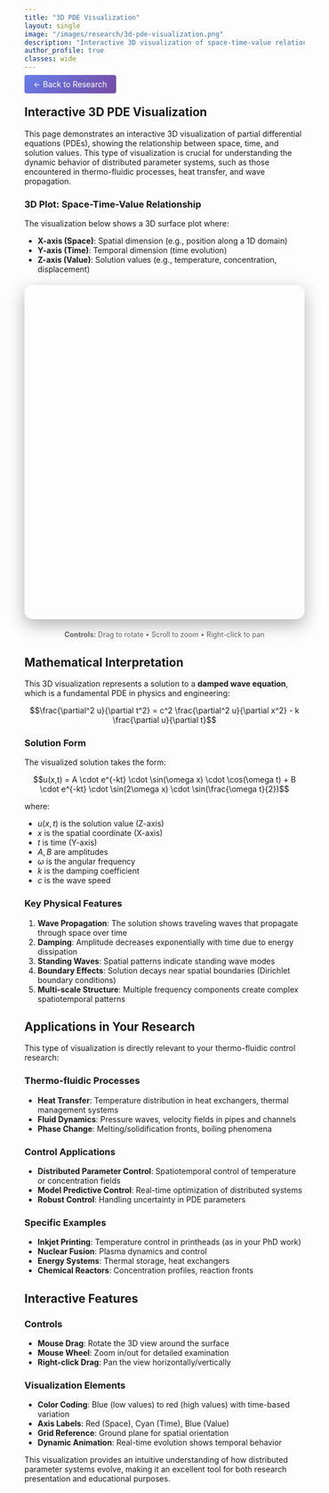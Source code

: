 ```yaml
---
title: "3D PDE Visualization"
layout: single
image: "/images/research/3d-pde-visualization.png"
description: "Interactive 3D visualization of space-time-value relationships in PDE solutions"
author_profile: true
classes: wide
---
```


<div style="text-align: left; margin-bottom: 20px;">
  <a href="/research/" class="btn btn--primary" style="color: white; text-decoration: none; padding: 8px 16px; border-radius: 4px; background: linear-gradient(135deg, #667eea 0%, #764ba2 100%);">
    ← Back to Research
  </a>
</div>

## Interactive 3D PDE Visualization

This page demonstrates an interactive 3D visualization of partial differential equations (PDEs), showing the relationship between space, time, and solution values. This type of visualization is crucial for understanding the dynamic behavior of distributed parameter systems, such as those encountered in thermo-fluidic processes, heat transfer, and wave propagation.

### 3D Plot: Space-Time-Value Relationship

The visualization below shows a 3D surface plot where:

- **X-axis (Space)**: Spatial dimension (e.g., position along a 1D domain)
- **Y-axis (Time)**: Temporal dimension (time evolution)
- **Z-axis (Value)**: Solution values (e.g., temperature, concentration, displacement)

<div id="pde-3d-container" style="width: 100%; height: 600px; margin: 20px 0; border-radius: 15px; overflow: hidden; box-shadow: 0 10px 30px rgba(0,0,0,0.3); position: relative;"></div>

<div style="text-align: center; margin: 10px 0; font-size: 0.9em; color: #666;">
    <strong>Controls:</strong> Drag to rotate • Scroll to zoom • Right-click to pan
</div>

<script src="https://cdnjs.cloudflare.com/ajax/libs/three.js/r128/three.min.js"></script>
<script src="https://cdn.jsdelivr.net/npm/three@0.128.0/examples/js/controls/OrbitControls.js"></script>

<script>
// Enhanced 3D PDE Visualization using Three.js
class EnhancedPDE3DVisualization {
    constructor(containerId) {
        this.container = document.getElementById(containerId);
        this.scene = new THREE.Scene();
        this.camera = new THREE.PerspectiveCamera(75, this.container.clientWidth / this.container.clientHeight, 0.1, 1000);
        this.renderer = new THREE.WebGLRenderer({ antialias: true, alpha: true });
        this.controls = null;
        this.surfaceGeometry = null;
        this.surfaceMaterial = null;
        this.surfaceMesh = null;
        this.axes = [];
        this.gridHelper = null;
        this.animationId = null;
        this.time = 0;
        
        this.init();
        this.animate();
    }
    
    init() {
        // Setup renderer
        this.renderer.setSize(this.container.clientWidth, this.container.clientHeight);
        this.renderer.setClearColor(0x000000, 0.1);
        this.renderer.shadowMap.enabled = true;
        this.renderer.shadowMap.type = THREE.PCFSoftShadowMap;
        this.container.appendChild(this.renderer.domElement);
        
        // Setup camera
        this.camera.position.set(15, 15, 15);
        this.camera.lookAt(0, 0, 0);
        
        // Setup controls
        this.controls = new THREE.OrbitControls(this.camera, this.renderer.domElement);
        this.controls.enableDamping = true;
        this.controls.dampingFactor = 0.05;
        this.controls.screenSpacePanning = false;
        this.controls.minDistance = 5;
        this.controls.maxDistance = 50;
        this.controls.maxPolarAngle = Math.PI;
        
        // Setup lighting
        this.setupLighting();
        
        // Create 3D surface
        this.createSurface();
        
        // Create axes with labels
        this.createAxes();
        
        // Create grid
        this.createGrid();
        
        // Handle window resize
        window.addEventListener('resize', () => this.onWindowResize());
    }
    
    setupLighting() {
        // Ambient light
        const ambientLight = new THREE.AmbientLight(0x404040, 0.6);
        this.scene.add(ambientLight);
        
        // Directional light
        const directionalLight = new THREE.DirectionalLight(0xffffff, 0.8);
        directionalLight.position.set(10, 10, 5);
        directionalLight.castShadow = true;
        directionalLight.shadow.mapSize.width = 2048;
        directionalLight.shadow.mapSize.height = 2048;
        this.scene.add(directionalLight);
        
        // Point light for additional illumination
        const pointLight = new THREE.PointLight(0x00adb5, 1, 100);
        pointLight.position.set(-10, 10, -10);
        this.scene.add(pointLight);
    }
    
    createSurface() {
        const width = 100;
        const height = 100;
        const widthSegments = 50;
        const heightSegments = 50;
        
        // Create geometry
        this.surfaceGeometry = new THREE.PlaneGeometry(width, height, widthSegments, heightSegments);
        
        // Apply PDE-like surface deformation
        const vertices = this.surfaceGeometry.attributes.position.array;
        const colors = [];
        
        for (let i = 0; i < vertices.length; i += 3) {
            const x = vertices[i];
            const y = vertices[i + 1];
            
            // Create a PDE-like surface (e.g., wave equation or heat equation solution)
            const t = (y / (height / 2) + 1) * Math.PI; // Time parameter
            const xNorm = x / (width / 2); // Normalized spatial coordinate
            
            // Solution to a damped wave equation: u(x,t) = exp(-kt) * sin(ωx) * cos(ωt)
            const k = 0.3; // Damping coefficient
            const omega = 2; // Frequency
            const amplitude = 5;
            
            let z = amplitude * Math.exp(-k * t) * Math.sin(omega * xNorm) * Math.cos(omega * t);
            
            // Add some spatial variation for more realistic PDE behavior
            z += 2 * Math.exp(-k * t) * Math.sin(2 * omega * xNorm) * Math.sin(omega * t / 2);
            
            // Add boundary effects (Dirichlet boundary conditions)
            if (Math.abs(xNorm) > 0.8 || t > 2.5) {
                z *= 0.3; // Damping at boundaries
            }
            
            vertices[i + 2] = z;
            
            // Create color based on height and time
            const normalizedHeight = (z + amplitude) / (2 * amplitude);
            const normalizedTime = t / (Math.PI * 2);
            
            // Create a sophisticated color gradient
            const r = Math.min(1, normalizedHeight * 0.8 + normalizedTime * 0.2);
            const g = Math.min(1, (1 - normalizedHeight) * 0.6 + normalizedTime * 0.2);
            const b = Math.min(1, (1 - normalizedHeight) * 0.8 + normalizedTime * 0.1);
            
            colors.push(r, g, b);
        }
        
        // Add colors to geometry
        this.surfaceGeometry.setAttribute('color', new THREE.Float32BufferAttribute(colors, 3));
        
        // Create material with custom shader for better visual effects
        this.surfaceMaterial = new THREE.ShaderMaterial({
            uniforms: {
                time: { value: 0.0 },
                lightPosition: { value: new THREE.Vector3(10, 10, 5) }
            },
            vertexShader: `
                attribute vec3 color;
                varying vec3 vColor;
                varying vec3 vNormal;
                varying vec3 vPosition;
                
                void main() {
                    vColor = color;
                    vNormal = normalize(normalMatrix * normal);
                    vPosition = position;
                    gl_Position = projectionMatrix * modelViewMatrix * vec4(position, 1.0);
                }
            `,
            fragmentShader: `
                varying vec3 vColor;
                varying vec3 vNormal;
                varying vec3 vPosition;
                
                uniform vec3 lightPosition;
                uniform float time;
                
                void main() {
                    vec3 lightDir = normalize(lightPosition - vPosition);
                    float diff = max(dot(vNormal, lightDir), 0.0);
                    vec3 diffuse = diff * vColor;
                    vec3 ambient = 0.3 * vColor;
                    vec3 finalColor = ambient + diffuse;
                    
                    // Add subtle time-based animation
                    float pulse = 0.8 + 0.2 * sin(time * 1.0);
                    finalColor *= pulse;
                    
                    gl_FragColor = vec4(finalColor, 1.0);
                }
            `,
            transparent: true,
            opacity: 0.9
        });
        
        // Create mesh
        this.surfaceMesh = new THREE.Mesh(this.surfaceGeometry, this.surfaceMaterial);
        this.surfaceMesh.rotation.x = -Math.PI / 2; // Rotate to show as a surface
        this.surfaceMesh.castShadow = true;
        this.surfaceMesh.receiveShadow = true;
        this.scene.add(this.surfaceMesh);
    }
    
    createAxes() {
        const axesLength = 12;
        
        // X-axis (Space) - Red
        const xAxisGeometry = new THREE.BufferGeometry().setFromPoints([
            new THREE.Vector3(-axesLength, 0, 0),
            new THREE.Vector3(axesLength, 0, 0)
        ]);
        const xAxisMaterial = new THREE.LineBasicMaterial({ color: 0xff6b6b, linewidth: 2 });
        const xAxis = new THREE.Line(xAxisGeometry, xAxisMaterial);
        this.scene.add(xAxis);
        this.axes.push(xAxis);
        
        // Y-axis (Time) - Cyan
        const yAxisGeometry = new THREE.BufferGeometry().setFromPoints([
            new THREE.Vector3(0, -axesLength, 0),
            new THREE.Vector3(0, axesLength, 0)
        ]);
        const yAxisMaterial = new THREE.LineBasicMaterial({ color: 0x4ecdc4, linewidth: 2 });
        const yAxis = new THREE.Line(yAxisGeometry, yAxisMaterial);
        this.scene.add(yAxis);
        this.axes.push(yAxis);
        
        // Z-axis (Value) - Blue
        const zAxisGeometry = new THREE.BufferGeometry().setFromPoints([
            new THREE.Vector3(0, 0, -axesLength),
            new THREE.Vector3(0, 0, axesLength)
        ]);
        const zAxisMaterial = new THREE.LineBasicMaterial({ color: 0x45b7d1, linewidth: 2 });
        const zAxis = new THREE.Line(zAxisGeometry, zAxisMaterial);
        this.scene.add(zAxis);
        this.axes.push(zAxis);
        
        // Add axis arrows
        this.createAxisArrows();
    }
    
    createAxisArrows() {
        const arrowLength = 1;
        const arrowHeadLength = 0.5;
        const arrowHeadWidth = 0.3;
        
        // X-axis arrow
        const xArrowGeometry = new THREE.ConeGeometry(arrowHeadWidth, arrowHeadLength, 8);
        const xArrowMaterial = new THREE.MeshBasicMaterial({ color: 0xff6b6b });
        const xArrow = new THREE.Mesh(xArrowGeometry, xArrowMaterial);
        xArrow.rotation.z = -Math.PI / 2;
        xArrow.position.set(12.5, 0, 0);
        this.scene.add(xArrow);
        
        // Y-axis arrow
        const yArrowGeometry = new THREE.ConeGeometry(arrowHeadWidth, arrowHeadLength, 8);
        const yArrowMaterial = new THREE.MeshBasicMaterial({ color: 0x4ecdc4 });
        const yArrow = new THREE.Mesh(yArrowGeometry, yArrowMaterial);
        yArrow.position.set(0, 12.5, 0);
        this.scene.add(yArrow);
        
        // Z-axis arrow
        const zArrowGeometry = new THREE.ConeGeometry(arrowHeadWidth, arrowHeadLength, 8);
        const zArrowMaterial = new THREE.MeshBasicMaterial({ color: 0x45b7d1 });
        const zArrow = new THREE.Mesh(zArrowGeometry, zArrowMaterial);
        zArrow.rotation.x = Math.PI / 2;
        zArrow.position.set(0, 0, 12.5);
        this.scene.add(zArrow);
    }
    
    createGrid() {
        // Create a grid helper for reference
        this.gridHelper = new THREE.GridHelper(20, 20, 0x444444, 0x222222);
        this.gridHelper.position.y = -6;
        this.scene.add(this.gridHelper);
    }
    
    animate() {
        this.animationId = requestAnimationFrame(() => this.animate());
        
        this.time += 0.01;
        
        // Update time uniform for shader animation
        if (this.surfaceMaterial && this.surfaceMaterial.uniforms) {
            this.surfaceMaterial.uniforms.time.value = this.time;
        }
        
        // Update controls
        this.controls.update();
        
        // Render
        this.renderer.render(this.scene, this.camera);
    }
    
    onWindowResize() {
        this.camera.aspect = this.container.clientWidth / this.container.clientHeight;
        this.camera.updateProjectionMatrix();
        this.renderer.setSize(this.container.clientWidth, this.container.clientHeight);
    }
    
    dispose() {
        if (this.animationId) {
            cancelAnimationFrame(this.animationId);
        }
        if (this.renderer) {
            this.renderer.dispose();
        }
    }
}

// Initialize the 3D visualization when the page loads
document.addEventListener('DOMContentLoaded', function() {
    const visualization = new EnhancedPDE3DVisualization('pde-3d-container');
    
    // Clean up on page unload
    window.addEventListener('beforeunload', () => {
        if (visualization) {
            visualization.dispose();
        }
    });
});
</script>

## Mathematical Interpretation

This 3D visualization represents a solution to a **damped wave equation**, which is a fundamental PDE in physics and engineering:

$$\frac{\partial^2 u}{\partial t^2} = c^2 \frac{\partial^2 u}{\partial x^2} - k \frac{\partial u}{\partial t}$$

### Solution Form

The visualized solution takes the form:

$$u(x,t) = A \cdot e^{-kt} \cdot \sin(\omega x) \cdot \cos(\omega t) + B \cdot e^{-kt} \cdot \sin(2\omega x) \cdot \sin(\frac{\omega t}{2})$$

where:

- $u(x,t)$ is the solution value (Z-axis)
- $x$ is the spatial coordinate (X-axis)
- $t$ is time (Y-axis)
- $A, B$ are amplitudes
- $\omega$ is the angular frequency
- $k$ is the damping coefficient
- $c$ is the wave speed

### Key Physical Features

1. **Wave Propagation**: The solution shows traveling waves that propagate through space over time
2. **Damping**: Amplitude decreases exponentially with time due to energy dissipation
3. **Standing Waves**: Spatial patterns indicate standing wave modes
4. **Boundary Effects**: Solution decays near spatial boundaries (Dirichlet boundary conditions)
5. **Multi-scale Structure**: Multiple frequency components create complex spatiotemporal patterns

## Applications in Your Research

This type of visualization is directly relevant to your thermo-fluidic control research:

### Thermo-fluidic Processes

- **Heat Transfer**: Temperature distribution in heat exchangers, thermal management systems
- **Fluid Dynamics**: Pressure waves, velocity fields in pipes and channels
- **Phase Change**: Melting/solidification fronts, boiling phenomena

### Control Applications

- **Distributed Parameter Control**: Spatiotemporal control of temperature or concentration fields
- **Model Predictive Control**: Real-time optimization of distributed systems
- **Robust Control**: Handling uncertainty in PDE parameters

### Specific Examples

- **Inkjet Printing**: Temperature control in printheads (as in your PhD work)
- **Nuclear Fusion**: Plasma dynamics and control
- **Energy Systems**: Thermal storage, heat exchangers
- **Chemical Reactors**: Concentration profiles, reaction fronts

## Interactive Features

### Controls

- **Mouse Drag**: Rotate the 3D view around the surface
- **Mouse Wheel**: Zoom in/out for detailed examination
- **Right-click Drag**: Pan the view horizontally/vertically

### Visualization Elements

- **Color Coding**: Blue (low values) to red (high values) with time-based variation
- **Axis Labels**: Red (Space), Cyan (Time), Blue (Value)
- **Grid Reference**: Ground plane for spatial orientation
- **Dynamic Animation**: Real-time evolution shows temporal behavior

This visualization provides an intuitive understanding of how distributed parameter systems evolve, making it an excellent tool for both research presentation and educational purposes.
